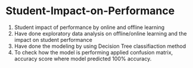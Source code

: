 # Student-Impact-on-Performance
1) Student impact of performance by online and offline learning
2) Have done exploratory data analysis on offline/online learning and the impact on student performance
3) Have done the modeling by using Decision Tree classifiaction method
4) To check how the model is performing applied confusion matrix, accuracy score where model predicted 100% accuracy.   
